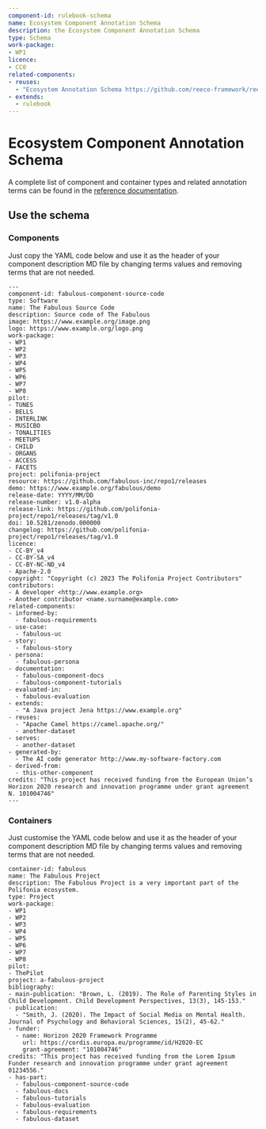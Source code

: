 ```yaml
---
component-id: rulebook-schema
name: Ecosystem Component Annotation Schema
description: the Ecosystem Component Annotation Schema
type: Schema
work-package:
- WP1
licence: 
- CC0
related-components:
- reuses:
  - "Ecosystem Annotation Schema https://github.com/reeco-framework/reeco-annotation-schema/blob/main/schema/README.md"
- extends:
  - rulebook
--- 
```

# Ecosystem Component Annotation Schema

A complete list of component and container types and related annotation terms can be found in the [reference documentation](https://github.com/reeco-framework/reeco-annotation-schema/blob/main/schema/README.md).

## Use the schema 

### Components
Just copy the YAML code below and use it as the header of your component description MD file by changing terms values and removing terms that are not needed.
```
---
component-id: fabulous-component-source-code
type: Software
name: The Fabulous Source Code
description: Source code of The Fabulous
image: https://www.example.org/image.png
logo: https://www.example.org/logo.png
work-package: 
- WP1
- WP2
- WP3
- WP4
- WP5
- WP6
- WP7
- WP8
pilot:
- TUNES
- BELLS
- INTERLINK
- MUSICBO
- TONALITIES
- MEETUPS
- CHILD
- ORGANS
- ACCESS
- FACETS
project: polifonia-project
resource: https://github.com/fabulous-inc/repo1/releases
demo: https://www.example.org/fabulous/demo
release-date: YYYY/MM/DD
release-number: v1.0-alpha
release-link: https://github.com/polifonia-project/repo1/releases/tag/v1.0
doi: 10.5281/zenodo.000000
changelog: https://github.com/polifonia-project/repo1/releases/tag/v1.0
licence:
- CC-BY_v4
- CC-BY-SA_v4
- CC-BY-NC-ND_v4
- Apache-2.0
copyright: "Copyright (c) 2023 The Polifonia Project Contributors"
contributors:
- A developer <http://www.example.org>
- Another contributor <name.surname@example.com>
related-components:
- informed-by:
  - fabulous-requirements
- use-case:
  - fabulous-uc
- story:
  - fabulous-story
- persona:
  - fabulous-persona
- documentation: 
  - fabulous-component-docs
  - fabulous-component-tutorials
- evaluated-in:
  - fabulous-evaluation
- extends:
  - "A Java project Jena https://www.example.org"
- reuses:
  - "Apache Camel https://camel.apache.org/"
  - another-dataset
- serves:
  - another-dataset
- generated-by:
  - The AI code generator http://www.my-software-factory.com
- derived-from:
  - this-other-component
credits: "This project has received funding from the European Union’s Horizon 2020 research and innovation programme under grant agreement N. 101004746"
--- 
```


### Containers
Just customise the YAML code below and use it as the header of your component description MD file by changing terms values and removing terms that are not needed. 

```
container-id: fabulous
name: The Fabulous Project
description: The Fabulous Project is a very important part of the Polifonia ecosystem.
type: Project
work-package: 
- WP1
- WP2
- WP3
- WP4
- WP5
- WP6
- WP7
- WP8
pilot:
- ThePilot
project: a-fabulous-project
bibliography:
- main-publication: "Brown, L. (2019). The Role of Parenting Styles in Child Development. Child Development Perspectives, 13(3), 145-153."
- publication: 
  - "Smith, J. (2020). The Impact of Social Media on Mental Health. Journal of Psychology and Behavioral Sciences, 15(2), 45-62."
- funder:
  - name: Horizon 2020 Framework Programme
    url: https://cordis.europa.eu/programme/id/H2020-EC
    grant-agreement: "101004746"
credits: "This project has received funding from the Lorem Ipsum Funder research and innovation programme under grant agreement 01234556."
- has-part:
  - fabulous-component-source-code
  - fabulous-docs
  - fabulous-tutorials
  - fabulous-evaluation
  - fabulous-requirements
  - fabulous-dataset

```
